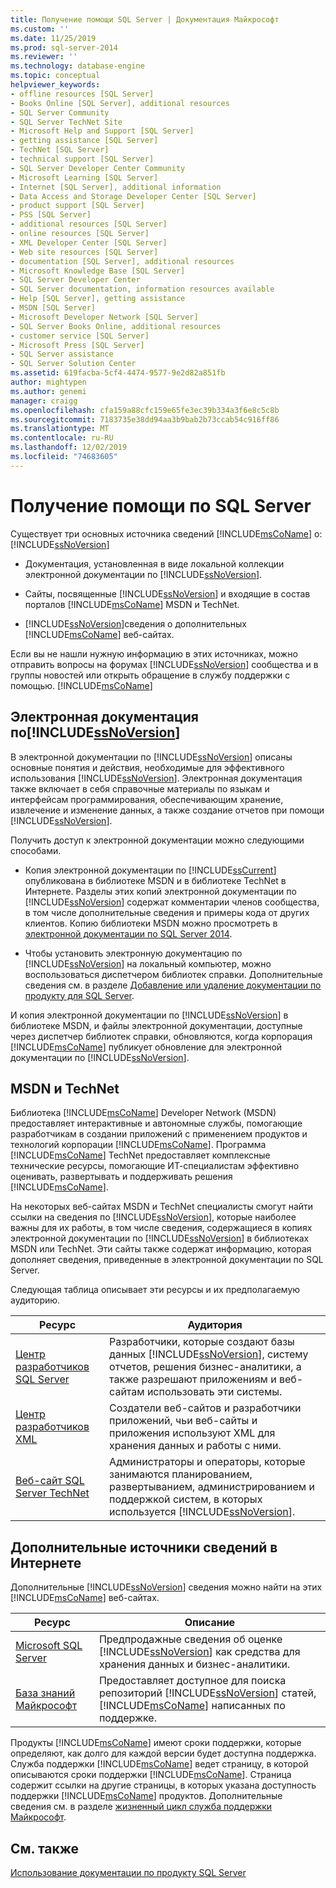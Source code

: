```yaml
---
title: Получение помощи SQL Server | Документация Майкрософт
ms.custom: ''
ms.date: 11/25/2019
ms.prod: sql-server-2014
ms.reviewer: ''
ms.technology: database-engine
ms.topic: conceptual
helpviewer_keywords:
- offline resources [SQL Server]
- Books Online [SQL Server], additional resources
- SQL Server Community
- SQL Server TechNet Site
- Microsoft Help and Support [SQL Server]
- getting assistance [SQL Server]
- TechNet [SQL Server]
- technical support [SQL Server]
- SQL Server Developer Center Community
- Microsoft Learning [SQL Server]
- Internet [SQL Server], additional information
- Data Access and Storage Developer Center [SQL Server]
- product support [SQL Server]
- PSS [SQL Server]
- additional resources [SQL Server]
- online resources [SQL Server]
- XML Developer Center [SQL Server]
- Web site resources [SQL Server]
- documentation [SQL Server], additional resources
- Microsoft Knowledge Base [SQL Server]
- SQL Server Developer Center
- SQL Server documentation, information resources available
- Help [SQL Server], getting assistance
- MSDN [SQL Server]
- Microsoft Developer Network [SQL Server]
- SQL Server Books Online, additional resources
- customer service [SQL Server]
- Microsoft Press [SQL Server]
- SQL Server assistance
- SQL Server Solution Center
ms.assetid: 619facba-5cf4-4474-9577-9e2d82a851fb
author: mightypen
ms.author: genemi
manager: craigg
ms.openlocfilehash: cfa159a88cfc159e65fe3ec39b334a3f6e8c5c8b
ms.sourcegitcommit: 7183735e38dd94aa3b9bab2b73ccab54c916ff86
ms.translationtype: MT
ms.contentlocale: ru-RU
ms.lasthandoff: 12/02/2019
ms.locfileid: "74683605"
---
```

# <a name="getting-sql-server-assistance"></a>Получение помощи по SQL Server
  Существует три основных источника сведений [!INCLUDE[msCoName](../includes/msconame-md.md)] о: [!INCLUDE[ssNoVersion](../includes/ssnoversion-md.md)]  
  
-   Документация, установленная в виде локальной коллекции электронной документации по [!INCLUDE[ssNoVersion](../includes/ssnoversion-md.md)].  
  
-   Сайты, посвященные [!INCLUDE[ssNoVersion](../includes/ssnoversion-md.md)] и входящие в состав порталов [!INCLUDE[msCoName](../includes/msconame-md.md)] MSDN и TechNet.  
  
-   [!INCLUDE[ssNoVersion](../includes/ssnoversion-md.md)]сведения о дополнительных [!INCLUDE[msCoName](../includes/msconame-md.md)] веб-сайтах.  
  
 Если вы не нашли нужную информацию в этих источниках, можно отправить вопросы на форумах [!INCLUDE[ssNoVersion](../includes/ssnoversion-md.md)] сообщества и в группы новостей или открыть обращение в службу поддержки с помощью. [!INCLUDE[msCoName](../includes/msconame-md.md)]  
  
## <a name="includessnoversionincludesssnoversion-mdmd-books-online"></a>Электронная документация по[!INCLUDE[ssNoVersion](../includes/ssnoversion-md.md)]  
 В электронной документации по [!INCLUDE[ssNoVersion](../includes/ssnoversion-md.md)] описаны основные понятия и действия, необходимые для эффективного использования [!INCLUDE[ssNoVersion](../includes/ssnoversion-md.md)]. Электронная документация также включает в себя справочные материалы по языкам и интерфейсам программирования, обеспечивающим хранение, извлечение и изменение данных, а также создание отчетов при помощи [!INCLUDE[ssNoVersion](../includes/ssnoversion-md.md)].  
  
 Получить доступ к электронной документации можно следующими способами.  
  
-   Копия электронной документации по [!INCLUDE[ssCurrent](../includes/sscurrent-md.md)] опубликована в библиотеке MSDN и в библиотеке TechNet в Интернете. Разделы этих копий электронной документации по [!INCLUDE[ssNoVersion](../includes/ssnoversion-md.md)] содержат комментарии членов сообщества, в том числе дополнительные сведения и примеры кода от других клиентов. Копию библиотеки MSDN можно просмотреть в [электронной документации по SQL Server 2014](../2014-toc/index.yml).  
  
-   Чтобы установить электронную документацию по [!INCLUDE[ssNoVersion](../includes/ssnoversion-md.md)] на локальный компьютер, можно воспользоваться диспетчером библиотек справки. Дополнительные сведения см. в разделе [Добавление или удаление документации по продукту для SQL Server](../2014-toc/index.yml).  
  
 И копия электронной документации по [!INCLUDE[ssNoVersion](../includes/ssnoversion-md.md)] в библиотеке MSDN, и файлы электронной документации, доступные через диспетчер библиотек справки, обновляются, когда корпорация [!INCLUDE[msCoName](../includes/msconame-md.md)] публикует обновление для электронной документации по [!INCLUDE[ssNoVersion](../includes/ssnoversion-md.md)].  
  
## <a name="information-on-msdn-and-technet"></a>MSDN и TechNet  
 Библиотека [!INCLUDE[msCoName](../includes/msconame-md.md)] Developer Network (MSDN) предоставляет интерактивные и автономные службы, помогающие разработчикам в создании приложений с применением продуктов и технологий корпорации [!INCLUDE[msCoName](../includes/msconame-md.md)]. Программа [!INCLUDE[msCoName](../includes/msconame-md.md)] TechNet предоставляет комплексные технические ресурсы, помогающие ИТ-специалистам эффективно оценивать, развертывать и поддерживать решения [!INCLUDE[msCoName](../includes/msconame-md.md)].  
  
 На некоторых веб-сайтах MSDN и TechNet специалисты смогут найти ссылки на сведения по [!INCLUDE[ssNoVersion](../includes/ssnoversion-md.md)], которые наиболее важны для их работы, в том числе сведения, содержащиеся в копиях электронной документации по [!INCLUDE[ssNoVersion](../includes/ssnoversion-md.md)] в библиотеках MSDN или TechNet. Эти сайты также содержат информацию, которая дополняет сведения, приведенные в электронной документации по SQL Server.  
  
 Следующая таблица описывает эти ресурсы и их предполагаемую аудиторию.  
  
|Ресурс|Аудитория|  
|--------------|--------------|  
|[Центр разработчиков SQL Server](https://msdn.microsoft.com/sqlserver/)|Разработчики, которые создают базы данных [!INCLUDE[ssNoVersion](../includes/ssnoversion-md.md)], систему отчетов, решения бизнес-аналитики, а также разрешают приложениям и веб-сайтам использовать эти системы.|  
|[Центр разработчиков XML](https://go.microsoft.com/fwlink/?LinkId=42458)|Создатели веб-сайтов и разработчики приложений, чьи веб-сайты и приложения используют XML для хранения данных и работы с ними.|  
|[Веб-сайт SQL Server TechNet](https://technet.microsoft.com/sqlserver/dn135309)|Администраторы и операторы, которые занимаются планированием, развертыванием, администрированием и поддержкой систем, в которых используется [!INCLUDE[ssNoVersion](../includes/ssnoversion-md.md)].|  
  
## <a name="additional-online-information"></a>Дополнительные источники сведений в Интернете  
 Дополнительные [!INCLUDE[ssNoVersion](../includes/ssnoversion-md.md)] сведения можно найти на этих [!INCLUDE[msCoName](../includes/msconame-md.md)] веб-сайтах.  
  
|Ресурс|Описание|  
|--------------|-----------------|  
|[Microsoft SQL Server](https://go.microsoft.com/fwlink/?linkid=8504)|Предпродажные сведения об оценке [!INCLUDE[ssNoVersion](../includes/ssnoversion-md.md)] как средства для хранения данных и бизнес-аналитики.|  
|[База знаний Майкрософт](https://go.microsoft.com/fwlink/?LinkId=42461)|Предоставляет доступное для поиска репозиторий [!INCLUDE[ssNoVersion](../includes/ssnoversion-md.md)] статей, [!INCLUDE[msCoName](../includes/msconame-md.md)] написанных по поддержке.|    
  
 Продукты [!INCLUDE[msCoName](../includes/msconame-md.md)] имеют сроки поддержки, которые определяют, как долго для каждой версии будет доступна поддержка. Служба поддержки [!INCLUDE[msCoName](../includes/msconame-md.md)] ведет страницу, в которой описываются сроки поддержки [!INCLUDE[msCoName](../includes/msconame-md.md)]. Страница содержит ссылки на другие страницы, в которых указана доступность поддержки [!INCLUDE[msCoName](../includes/msconame-md.md)] продуктов. Дополнительные сведения см. в разделе [жизненный цикл служба поддержки Майкрософт](https://go.microsoft.com/fwlink/?LinkId=98306).  
  
## <a name="see-also"></a>См. также  
 [Использование документации по продукту SQL Server](../2014-toc/index.yml)  
  
  
